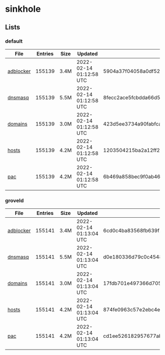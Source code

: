 # sinkhole

## Lists

### default

|File|Entries|Size|Updated|Hash|
|-|-|-|-|-|
|[adblocker](https://raw.githubusercontent.com/groveld/sinkhole/lists/default/adblocker.txt)|155139|3.4M|2022-02-14 01:12:58 UTC|5904a37f04058a0df520abd1b5947abd9f811daa488933fd735605bf24215feb|
|[dnsmasq](https://raw.githubusercontent.com/groveld/sinkhole/lists/default/dnsmasq.txt)|155139|5.5M|2022-02-14 01:12:58 UTC|8fecc2ace5fcbdda66d506d68277c3d3d136ac803790598aced30e52108e1824|
|[domains](https://raw.githubusercontent.com/groveld/sinkhole/lists/default/domains.txt)|155139|3.0M|2022-02-14 01:12:58 UTC|423d5ee3734a90fabfca41b4ec83d8be5d14808f097ad50826f082376dc82057|
|[hosts](https://raw.githubusercontent.com/groveld/sinkhole/lists/default/hosts.txt)|155139|4.2M|2022-02-14 01:12:58 UTC|1203504215ba2a12ff20f554ad1444b10125058442fab47fa4fa74696ddfeb5b|
|[pac](https://raw.githubusercontent.com/groveld/sinkhole/lists/default/pac.txt)|155139|4.2M|2022-02-14 01:12:58 UTC|6b469a858bec9f0ab4621edb65cd1ba7825dc34ed0c1a9efe5077019382b8869|

### groveld

|File|Entries|Size|Updated|Hash|
|-|-|-|-|-|
|[adblocker](https://raw.githubusercontent.com/groveld/sinkhole/lists/groveld/adblocker.txt)|155141|3.4M|2022-02-14 01:13:04 UTC|6cd0c4ba83568fb639f27a6afbe5bcfab6da21e48840d2d16f74b8b3e69b9601|
|[dnsmasq](https://raw.githubusercontent.com/groveld/sinkhole/lists/groveld/dnsmasq.txt)|155141|5.5M|2022-02-14 01:13:04 UTC|d0e180336d79c0c45482f4b91675b5e0997f4fd5b0a02116fe3e7ac9fc0d8d2c|
|[domains](https://raw.githubusercontent.com/groveld/sinkhole/lists/groveld/domains.txt)|155141|3.0M|2022-02-14 01:13:04 UTC|17fdb701e497366d7051387fdba923e7a16ed00e3665a9ee402931653419481e|
|[hosts](https://raw.githubusercontent.com/groveld/sinkhole/lists/groveld/hosts.txt)|155141|4.2M|2022-02-14 01:13:04 UTC|874fe0963c57e2ebc4ef828a0c6a0ef3882e71f9c4e27c937577602074567dbd|
|[pac](https://raw.githubusercontent.com/groveld/sinkhole/lists/groveld/pac.txt)|155141|4.2M|2022-02-14 01:13:04 UTC|cd1ee526182957677aba14b2c5578754574e491cd4bad1924ee39ba20991a6b6|
